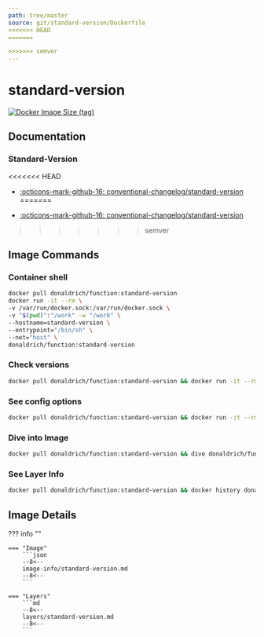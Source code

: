```yaml
---
path: tree/master
source: git/standard-version/Dockerfile
<<<<<<< HEAD
=======

>>>>>>> semver
---
```


# standard-version

[![Docker Image Size (tag)](https://img.shields.io/docker/image-size/donaldrich/function/standard-version?color=blue&label=donaldrich/function:standard-version&logo=docker&style=flat-square)](https://hub.docker.com/r/donaldrich/function/standard-version)

## Documentation

### Standard-Version

<<<<<<< HEAD
- [:octicons-mark-github-16: conventional-changelog/standard-version](https://github.com/conventional-changelog/standard-version)
=======
* [:octicons-mark-github-16: conventional-changelog/standard-version](https://github.com/conventional-changelog/standard-version)
>>>>>>> semver

## Image Commands

### Container shell

```sh
docker pull donaldrich/function:standard-version
docker run -it --rm \
-v /var/run/docker.sock:/var/run/docker.sock \
-v "$(pwd)":"/work" -w "/work" \
--hostname=standard-version \
--entrypoint="/bin/sh" \
--net="host" \
donaldrich/function:standard-version
```

### Check versions

```sh
docker pull donaldrich/function:standard-version && docker run -it --rm  donaldrich/function:standard-version validate
```

### See config options

```sh
docker pull donaldrich/function:standard-version && docker run -it --rm  donaldrich/function:standard-version help
```

### Dive into Image

```sh
docker pull donaldrich/function:standard-version && dive donaldrich/function:standard-version
```

### See Layer Info

```sh
docker pull donaldrich/function:standard-version && docker history donaldrich/function:standard-version
```

## Image Details

??? info ""

    === "Image"
        ```json
        --8<--
        image-info/standard-version.md
        --8<--
        ```

    === "Layers"
        ```md
        --8<--
        layers/standard-version.md
        --8<--
        ```
